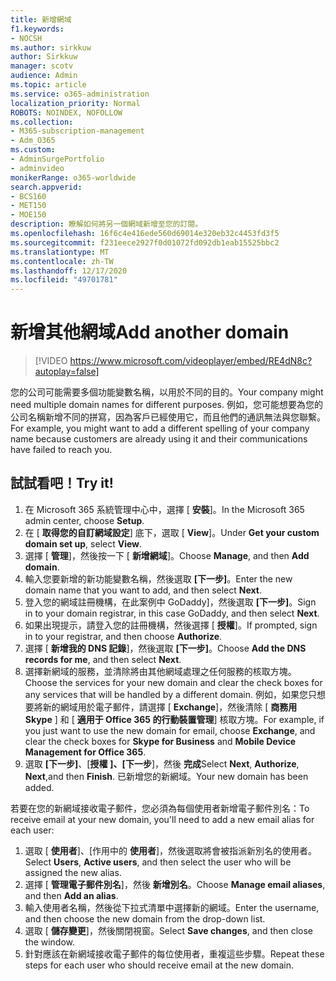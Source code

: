 ```yaml
---
title: 新增網域
f1.keywords:
- NOCSH
ms.author: sirkkuw
author: Sirkkuw
manager: scotv
audience: Admin
ms.topic: article
ms.service: o365-administration
localization_priority: Normal
ROBOTS: NOINDEX, NOFOLLOW
ms.collection:
- M365-subscription-management
- Adm_O365
ms.custom:
- AdminSurgePortfolio
- adminvideo
monikerRange: o365-worldwide
search.appverid:
- BCS160
- MET150
- MOE150
description: 瞭解如何將另一個網域新增至您的訂閱。
ms.openlocfilehash: 16f6c4e416ede560d69014e320eb32c4453fd3f5
ms.sourcegitcommit: f231eece2927f0d01072fd092db1eab15525bbc2
ms.translationtype: MT
ms.contentlocale: zh-TW
ms.lasthandoff: 12/17/2020
ms.locfileid: "49701781"
---
```

# <a name="add-another-domain"></a><span data-ttu-id="ef28e-103">新增其他網域</span><span class="sxs-lookup"><span data-stu-id="ef28e-103">Add another domain</span></span>

> [!VIDEO https://www.microsoft.com/videoplayer/embed/RE4dN8c?autoplay=false]

<span data-ttu-id="ef28e-104">您的公司可能需要多個功能變數名稱，以用於不同的目的。</span><span class="sxs-lookup"><span data-stu-id="ef28e-104">Your company might need multiple domain names for different purposes.</span></span> <span data-ttu-id="ef28e-105">例如，您可能想要為您的公司名稱新增不同的拼寫，因為客戶已經使用它，而且他們的通訊無法與您聯繫。</span><span class="sxs-lookup"><span data-stu-id="ef28e-105">For example, you might want to add a different spelling of your company name because customers are already using it and their communications have failed to reach you.</span></span>

## <a name="try-it"></a><span data-ttu-id="ef28e-106">試試看吧！</span><span class="sxs-lookup"><span data-stu-id="ef28e-106">Try it!</span></span>

1. <span data-ttu-id="ef28e-107">在 Microsoft 365 系統管理中心中，選擇 [ **安裝**]。</span><span class="sxs-lookup"><span data-stu-id="ef28e-107">In the Microsoft 365 admin center, choose **Setup**.</span></span>
1. <span data-ttu-id="ef28e-108">在 [ **取得您的自訂網域設定**] 底下，選取 [ **View**]。</span><span class="sxs-lookup"><span data-stu-id="ef28e-108">Under **Get your custom domain set up**, select **View**.</span></span>
1. <span data-ttu-id="ef28e-109">選擇 [ **管理**]，然後按一下 [ **新增網域**]。</span><span class="sxs-lookup"><span data-stu-id="ef28e-109">Choose **Manage**, and then **Add domain**.</span></span>
1. <span data-ttu-id="ef28e-110">輸入您要新增的新功能變數名稱，然後選取 **[下一步]**。</span><span class="sxs-lookup"><span data-stu-id="ef28e-110">Enter the new domain name that you want to add, and then select **Next**.</span></span>
1. <span data-ttu-id="ef28e-111">登入您的網域註冊機構，在此案例中 GoDaddy]，然後選取 **[下一步]**。</span><span class="sxs-lookup"><span data-stu-id="ef28e-111">Sign in to your domain registrar, in this case GoDaddy, and then select **Next**.</span></span>
1. <span data-ttu-id="ef28e-112">如果出現提示，請登入您的註冊機構，然後選擇 [ **授權**]。</span><span class="sxs-lookup"><span data-stu-id="ef28e-112">If prompted, sign in to your registrar, and then choose **Authorize**.</span></span>
1. <span data-ttu-id="ef28e-113">選擇 [ **新增我的 DNS 記錄**]，然後選取 **[下一步]**。</span><span class="sxs-lookup"><span data-stu-id="ef28e-113">Choose **Add the DNS records for me**, and then select **Next**.</span></span>
1. <span data-ttu-id="ef28e-114">選擇新網域的服務，並清除將由其他網域處理之任何服務的核取方塊。</span><span class="sxs-lookup"><span data-stu-id="ef28e-114">Choose the services for your new domain and clear the check boxes for any services that will be handled by a different domain.</span></span> <span data-ttu-id="ef28e-115">例如，如果您只想要將新的網域用於電子郵件，請選擇 [ **Exchange**]，然後清除 [ **商務用 Skype** ] 和 [ **適用于 Office 365 的行動裝置管理**] 核取方塊。</span><span class="sxs-lookup"><span data-stu-id="ef28e-115">For example, if you just want to use the new domain for email, choose **Exchange**, and clear the check boxes for **Skype for Business** and **Mobile Device Management for Office 365**.</span></span>
1. <span data-ttu-id="ef28e-116">選取 **[下一步]**、[**授權** **]、[下一步**]，然後 **完成**</span><span class="sxs-lookup"><span data-stu-id="ef28e-116">Select **Next**, **Authorize**, **Next**,and then **Finish**.</span></span> <span data-ttu-id="ef28e-117">已新增您的新網域。</span><span class="sxs-lookup"><span data-stu-id="ef28e-117">Your new domain has been added.</span></span>

<span data-ttu-id="ef28e-118">若要在您的新網域接收電子郵件，您必須為每個使用者新增電子郵件別名：</span><span class="sxs-lookup"><span data-stu-id="ef28e-118">To receive email at your new domain, you'll need to add a new email alias for each user:</span></span>

1. <span data-ttu-id="ef28e-119">選取 [ **使用者**]、[作用中的 **使用者**]，然後選取將會被指派新別名的使用者。</span><span class="sxs-lookup"><span data-stu-id="ef28e-119">Select **Users**, **Active users**, and then select the user who will be assigned the new alias.</span></span>
1. <span data-ttu-id="ef28e-120">選擇 [ **管理電子郵件別名**]，然後 **新增別名**。</span><span class="sxs-lookup"><span data-stu-id="ef28e-120">Choose **Manage email aliases**, and then **Add an alias**.</span></span>
1. <span data-ttu-id="ef28e-121">輸入使用者名稱，然後從下拉式清單中選擇新的網域。</span><span class="sxs-lookup"><span data-stu-id="ef28e-121">Enter the username, and then choose the new domain from the drop-down list.</span></span>
1. <span data-ttu-id="ef28e-122">選取 [ **儲存變更**]，然後關閉視窗。</span><span class="sxs-lookup"><span data-stu-id="ef28e-122">Select **Save changes**, and then close the window.</span></span>
1. <span data-ttu-id="ef28e-123">針對應該在新網域接收電子郵件的每位使用者，重複這些步驟。</span><span class="sxs-lookup"><span data-stu-id="ef28e-123">Repeat these steps for each user who should receive email at the new domain.</span></span>